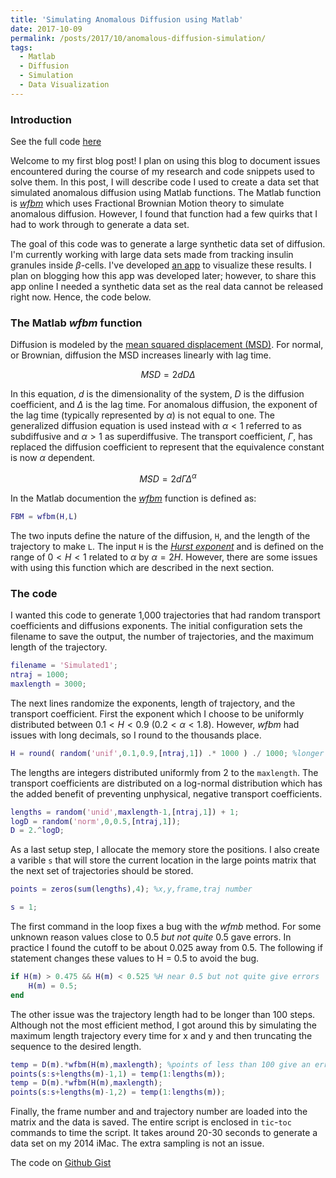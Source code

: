 ```yaml
---
title: 'Simulating Anomalous Diffusion using Matlab'
date: 2017-10-09
permalink: /posts/2017/10/anomalous-diffusion-simulation/
tags:
  - Matlab
  - Diffusion
  - Simulation
  - Data Visualization
---
```

### Introduction

See the full code [here](https://gist.github.com/mdaddysman/63c223c42eb73a086b0b0ef563bf7143)    

Welcome to my first blog post! I plan on using this blog to document issues encountered during the course of my research and code snippets used to solve them. In this post, I will describe code I used to create a data set that simulated anomalous diffusion using Matlab functions. The Matlab function is [*wfbm*](https://www.mathworks.com/help/wavelet/ref/wfbm.html) which uses Fractional Brownian Motion theory to simulate anomalous diffusion. However, I found that function had a few quirks that I had to work through to generate a data set.   

The goal of this code was to generate a large synthetic data set of diffusion. I'm currently working with large data sets made from tracking insulin granules inside $\beta$-cells. I've developed [an app](https://mdaddysman.shinyapps.io/trajectory_analysis/) to visualize these results. I plan on blogging how this app was developed later; however, to share this app online I needed a synthetic data set as the real data cannot be released right now. Hence, the code below.

### The Matlab *wfbm* function

Diffusion is modeled by the [mean squared displacement (MSD)](https://en.wikipedia.org/wiki/Mean_squared_displacement). For normal, or Brownian, diffusion the MSD increases linearly with lag time.

$$ MSD = 2dD\Delta $$

In this equation, *d* is the dimensionality of the system, *D* is the diffusion coefficient, and $\Delta$ is the lag time. For anomalous diffusion, the exponent of the lag time (typically represented by $\alpha$) is not equal to one. The generalized diffusion equation is used instead with $\alpha < 1$ referred to as subdiffusive and $\alpha > 1$ as superdiffusive. The transport coefficient, $\Gamma$, has replaced the diffusion coefficient to represent that the equivalence constant is now $\alpha$ dependent.

$$ MSD = 2d\Gamma\Delta^\alpha $$

In the Matlab documention the [*wfbm*](https://www.mathworks.com/help/wavelet/ref/wfbm.html) function is defined as:

```matlab
FBM = wfbm(H,L)
```

The two inputs define the nature of the diffusion, `H`, and the length of the trajectory to make `L`. The input `H` is the [*Hurst exponent*](https://en.wikipedia.org/wiki/Hurst_exponent) and is defined on the range of $0 < H < 1$ related to $\alpha$ by $\alpha = 2H$. However, there are some issues with using this function which are described in the next section.

### The code

I wanted this code to generate 1,000 trajectories that had random transport coefficients and diffusions exponents. The initial configuration sets the filename to save the output, the number of trajectories, and the maximum length of the trajectory.

```matlab
filename = 'Simulated1';
ntraj = 1000;
maxlength = 3000;
```
The next lines randomize the exponents, length of trajectory, and the transport coefficient. First the exponent which I choose to be uniformly distributed between $0.1 < H < 0.9$ ($0.2 < \alpha < 1.8$). However, *wfbm* had issues with long decimals, so I round to the thousands place.

```matlab
H = round( random('unif',0.1,0.9,[ntraj,1]) .* 1000 ) ./ 1000; %longer decimals appear to give problems
```
The lengths are integers distributed uniformly from 2 to the `maxlength`. The transport coefficients are distributed on a log-normal distribution which has the added benefit of preventing unphysical, negative transport coefficients.

```matlab
lengths = random('unid',maxlength-1,[ntraj,1]) + 1;
logD = random('norm',0,0.5,[ntraj,1]);
D = 2.^logD;
```
As a last setup step, I allocate the memory store the positions.  I also create a varible `s` that will store the current location in the large points matrix that the next set of trajectories should be stored.

```matlab
points = zeros(sum(lengths),4); %x,y,frame,traj number

s = 1;
```

The first command in the loop fixes a bug with the *wfmb* method. For some unknown reason values close to 0.5 *but not quite* 0.5 gave errors. In practice I found the cutoff to be about 0.025 away from 0.5. The following if statement changes these values to H = 0.5 to avoid the bug.

```matlab
if H(m) > 0.475 && H(m) < 0.525 %H near 0.5 but not quite give errors
    H(m) = 0.5;
end
```

The other issue was the trajectory length had to be longer than 100 steps. Although not the most efficient method, I got around this by simulating the maximum length trajectory every time for x and y and then truncating the sequence to the desired length.

```matlab
temp = D(m).*wfbm(H(m),maxlength); %points of less than 100 give an error. Just subsample.
points(s:s+lengths(m)-1,1) = temp(1:lengths(m));
temp = D(m).*wfbm(H(m),maxlength);
points(s:s+lengths(m)-1,2) = temp(1:lengths(m));
```
Finally, the frame number and and trajectory number are loaded into the matrix and the data is saved. The entire script is enclosed in `tic`-`toc` commands to time the script. It takes around 20-30 seconds to generate a data set on my 2014 iMac. The extra sampling is not an issue.

The code on [Github Gist](https://gist.github.com/mdaddysman/63c223c42eb73a086b0b0ef563bf7143)
